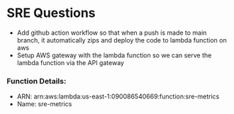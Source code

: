 # SRE Questions

- Add github action workflow so that when a push is made to main branch, it automatically zips and deploy the code to lambda function on aws
- Setup AWS gateway with the lambda function so we can serve the lambda function via the API gateway

### Function Details:
- ARN: arn:aws:lambda:us-east-1:090086540669:function:sre-metrics
- Name: sre-metrics